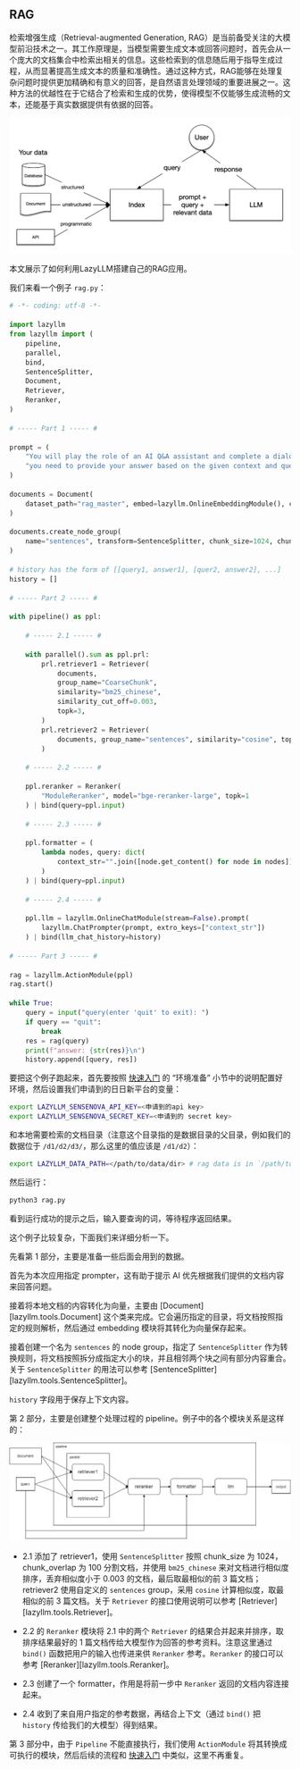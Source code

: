 ## RAG

检索增强生成（Retrieval-augmented Generation, RAG）是当前备受关注的大模型前沿技术之一。其工作原理是，当模型需要生成文本或回答问题时，首先会从一个庞大的文档集合中检索出相关的信息。这些检索到的信息随后用于指导生成过程，从而显著提高生成文本的质量和准确性。通过这种方式，RAG能够在处理复杂问题时提供更加精确和有意义的回答，是自然语言处理领域的重要进展之一。这种方法的优越性在于它结合了检索和生成的优势，使得模型不仅能够生成流畅的文本，还能基于真实数据提供有依据的回答。

![RAG intro](../../../docs/assets/rag-intro.png)

本文展示了如何利用LazyLLM搭建自己的RAG应用。

我们来看一个例子 `rag.py`：

```python
# -*- coding: utf-8 -*-

import lazyllm
from lazyllm import (
    pipeline,
    parallel,
    bind,
    SentenceSplitter,
    Document,
    Retriever,
    Reranker,
)

# ----- Part 1 ----- #

prompt = (
    "You will play the role of an AI Q&A assistant and complete a dialogue task. In this task, "
    "you need to provide your answer based on the given context and question."
)

documents = Document(
    dataset_path="rag_master", embed=lazyllm.OnlineEmbeddingModule(), create_ui=False
)

documents.create_node_group(
    name="sentences", transform=SentenceSplitter, chunk_size=1024, chunk_overlap=100
)

# history has the form of [[query1, answer1], [quer2, answer2], ...]
history = []

# ----- Part 2 ----- #

with pipeline() as ppl:

    # ----- 2.1 ----- #

    with parallel().sum as ppl.prl:
        prl.retriever1 = Retriever(
            documents,
            group_name="CoarseChunk",
            similarity="bm25_chinese",
            similarity_cut_off=0.003,
            topk=3,
        )
        prl.retriever2 = Retriever(
            documents, group_name="sentences", similarity="cosine", topk=3
        )

    # ----- 2.2 ----- #

    ppl.reranker = Reranker(
        "ModuleReranker", model="bge-reranker-large", topk=1
    ) | bind(query=ppl.input)

    # ----- 2.3 ----- #

    ppl.formatter = (
        lambda nodes, query: dict(
            context_str="".join([node.get_content() for node in nodes]), query=query
        )
    ) | bind(query=ppl.input)

    # ----- 2.4 ----- #

    ppl.llm = lazyllm.OnlineChatModule(stream=False).prompt(
        lazyllm.ChatPrompter(prompt, extro_keys=["context_str"])
    ) | bind(llm_chat_history=history)

# ----- Part 3 ----- #

rag = lazyllm.ActionModule(ppl)
rag.start()

while True:
    query = input("query(enter 'quit' to exit): ")
    if query == "quit":
        break
    res = rag(query)
    print(f"answer: {str(res)}\n")
    history.append([query, res])
```

要把这个例子跑起来，首先要按照 [快速入门](/) 的 “环境准备” 小节中的说明配置好环境，然后设置我们申请到的日日新平台的变量：

```bash
export LAZYLLM_SENSENOVA_API_KEY=<申请到的api key>
export LAZYLLM_SENSENOVA_SECRET_KEY=<申请到的 secret key>
```

和本地需要检索的文档目录（注意这个目录指的是数据目录的父目录，例如我们的数据位于 `/d1/d2/d3/`，那么这里的值应该是 `/d1/d2`）：

```bash
export LAZYLLM_DATA_PATH=</path/to/data/dir> # rag data is in `/path/to/data/dir/rag_master` in this example
```

然后运行：

```bash
python3 rag.py
```

看到运行成功的提示之后，输入要查询的词，等待程序返回结果。

这个例子比较复杂，下面我们来详细分析一下。

先看第 1 部分，主要是准备一些后面会用到的数据。

首先为本次应用指定 prompter，这有助于提示 AI 优先根据我们提供的文档内容来回答问题。

接着将本地文档的内容转化为向量，主要由 [Document][lazyllm.tools.Document] 这个类来完成。它会遍历指定的目录，将文档按照指定的规则解析，然后通过 embedding 模块将其转化为向量保存起来。

接着创建一个名为 `sentences` 的 node group，指定了 `SentenceSplitter` 作为转换规则，将文档按照拆分成指定大小的块，并且相邻两个块之间有部分内容重合。关于 `SentenceSplitter` 的用法可以参考 [SentenceSplitter][lazyllm.tools.SentenceSplitter]。

`history` 字段用于保存上下文内容。

第 2 部分，主要是创建整个处理过程的 pipeline。例子中的各个模块关系是这样的：

![Demo RAG](docs/assets/rag-demo.png)

* 2.1 添加了 retriever1，使用 `SentenceSplitter` 按照 chunk_size 为 1024，chunk_overlap 为 100 分割文档，并使用 `bm25_chinese` 来对文档进行相似度排序，丢弃相似度小于 0.003 的文档，最后取最相似的前 3 篇文档；retriever2 使用自定义的 `sentences` group，采用 `cosine` 计算相似度，取最相似的前 3 篇文档。关于 `Retriever` 的接口使用说明可以参考 [Retriever][lazyllm.tools.Retriever]。

* 2.2 的 `Reranker` 模块将 2.1 中的两个 `Retriever` 的结果合并起来并排序，取排序结果最好的 1 篇文档传给大模型作为回答的参考资料。注意这里通过 `bind()` 函数把用户的输入也传进来供 `Reranker` 参考。`Reranker` 的接口可以参考 [Reranker][lazyllm.tools.Reranker]。

* 2.3 创建了一个 formatter，作用是将前一步中 `Reranker` 返回的文档内容连接起来。

* 2.4 收到了来自用户指定的参考数据，再结合上下文（通过 `bind()` 把 `history` 传给我们的大模型）得到结果。

第 3 部分中，由于 `Pipeline` 不能直接执行，我们使用 `ActionModule` 将其转换成可执行的模块，然后后续的流程和 [快速入门](/) 中类似，这里不再重复。
